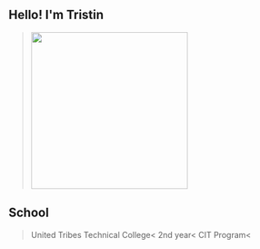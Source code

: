 ## Hello! I'm Tristin

> <img src="" width="275" height="275">








## School 
>United Tribes Technical College<
>2nd year<
>CIT Program<
